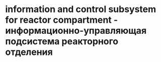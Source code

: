 # information and control subsystem for reactor compartment - информационно-управляющая подсистема реакторного отделения
